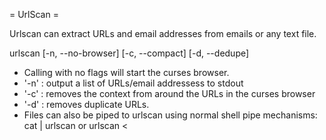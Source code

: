 = UrlScan =

Urlscan can extract URLs and email addresses from emails or any text file.

urlscan [-n, --no-browser] [-c, --compact] [-d, --dedupe] <file>

* Calling with no flags will start the curses browser.
* '-n' : output a list of URLs/email addressess to stdout
* '-c' : removes the context from around the URLs in the curses browser
* '-d' : removes duplicate URLs.
* Files can also be piped to urlscan using normal shell pipe mechanisms: cat <something> | urlscan or urlscan < <something>
